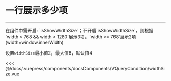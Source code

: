 # 一行展示多少项

---

<common-code-format>
  <docsComponents-VQueryCondition-widthSize slot="source"></docsComponents-VQueryCondition-widthSize>
  在组件中需开启: `isShowWidthSize`；不开启`isShowWidthSize`，则根据`width > 768 && width < 1280`展示3项，`width <= 768`展示2项(width=window.innerWidth)
  
  设置`widthSize`最小值2，最大值8，默认值4

<<< @/docs/.vuepress/components/docsComponents/VQueryCondition/widthSize.vue
</common-code-format>
